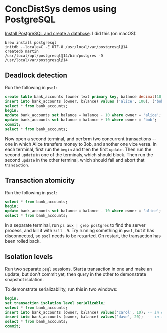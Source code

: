 ConcDistSys demos using PostgreSQL
==================================

[Install PostgreSQL and create a database](https://www.postgresql.org/docs/current/tutorial-start.html).
I did this (on macOS):

```shell
brew install postgresql
initdb --locale=C -E UTF-8 /usr/local/var/postgresql@14
createdb martin
/usr/local/opt/postgresql@14/bin/postgres -D /usr/local/var/postgresql@14
```

Deadlock detection
------------------

Run the following in `psql`:

```sql
create table bank_accounts (owner text primary key, balance decimal(10,2) not null);
insert into bank_accounts (owner, balance) values ('alice', 100), ('bob', 100);
select * from bank_accounts;
begin;
update bank_accounts set balance = balance - 10 where owner = 'alice';
update bank_accounts set balance = balance + 10 where owner = 'bob';
commit;
select * from bank_accounts;
```

Now open a second terminal, and perform two concurrent transactions -- one in which Alice transfers
money to Bob, and another one vice versa. In each terminal, first run the `begin` and then the
first `update`. Then run the second `update` in one of the terminals, which should block. Then run
the second `update` in the other terminal, which should fail and abort that transaction.

Transaction atomicity
---------------------

Run the following in `psql`:

```sql
select * from bank_accounts;
begin;
update bank_accounts set balance = balance - 10 where owner = 'alice';
select * from bank_accounts;
```

In a separate terminal, run `ps aux | grep postgres` to find the server process, and kill it with
`kill -9`. Try running something in `psql`, but it has disconnected, so `psql` needs to be
restarted. On restart, the transaction has been rolled back.

Isolation levels
----------------

Run two separate `psql` sessions. Start a transaction in one and make an update, but don't commit
yet, then query in the other to demonstrate snapshot isolation.

To demonstrate serializability, run this in two windows:

```sql
begin;
set transaction isolation level serializable;
select * from bank_accounts;
insert into bank_accounts (owner, balance) values('carol', 10); -- in one terminal
insert into bank_accounts (owner, balance) values('dave', 20);  -- in the other
select * from bank_accounts;
commit;
```
